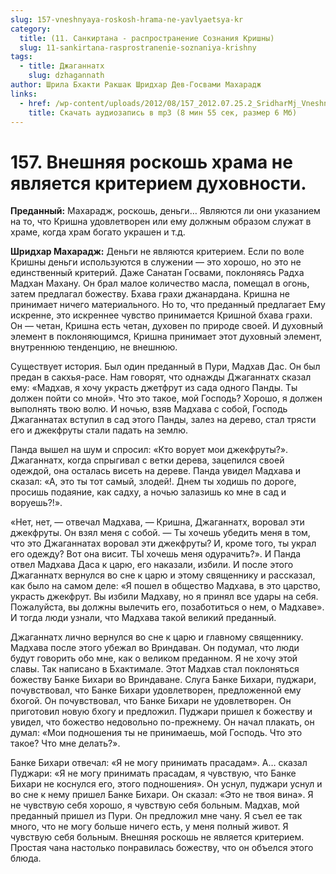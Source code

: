 ```yaml
---
slug: 157-vneshnyaya-roskosh-hrama-ne-yavlyaetsya-kr
category:
  title: (11. Санкиртана - распространение Сознания Кришны)
  slug: 11-sankirtana-rasprostranenie-soznaniya-krishny
tags:
  - title: Джаганнатх
    slug: dzhagannath
author: Шрила Бхакти Ракшак Шридхар Дев-Госвами Махарадж
links:
  - href: /wp-content/uploads/2012/08/157_2012.07.25.2_SridharMj_Vneshnyaya_roskosh_hrama_ne_yavlyayetsya_kriteriyem_duhovnosti.mp3
    title: Скачать аудиозапись в mp3 (8 мин 55 сек, размер 6 Мб)
---
```


# 157. Внешняя роскошь храма не является критерием духовности.

**Преданный:** Махарадж, роскошь, деньги… Являются ли они указанием на то, что Кришна удовлетворен или ему должным образом служат в храме, когда храм богато украшен и т.д.

**Шридхар Махарадж:** Деньги не являются критерием. Если по воле Кришны деньги используются в служении — это хорошо, но это не единственный критерий. Даже Санатан Госвами, поклоняясь Радха Мадхан Махану. Он брал малое количество масла, помещал в огонь, затем предлагал божеству. Бхава грахи джанардана. Кришна не принимает ничего материального. Но то, что преданный предлагает Ему искренне, это искреннее чувство принимается Кришной бхава грахи. Он — четан, Кришна есть четан, духовен по природе своей. И духовный элемент в поклоняющимся, Кришна принимает этот духовный элемент, внутреннюю тенденцию, не внешнюю.

Существует история. Был один преданный в Пури, Мадхав Дас. Он был предан в сакхья-расе. Нам говорят, что однажды Джаганнатх сказал ему: «Мадхав, я хочу украсть джетфрут из сада одного Панды. Ты должен пойти со мной». Что это такое, мой Господь? Хорошо, я должен выполнять твою волю. И ночью, взяв Мадхава с собой, Господь Джаганнатах вступил в сад этого Панды, залез на дерево, стал трясти его и джекфруты стали падать на землю.

Панда вышел на шум и спросил: «Кто ворует мои джекфруты?». Джаганнатх, когда спрыгивал с ветки дерева, зацепился своей одеждой, она осталась висеть на дереве. Панда увидел Мадхава и сказал: «А, это ты тот самый, злодей!. Днем ты ходишь по дороге, просишь подаяние, как садху, а ночью залазишь ко мне в сад и воруешь?!».

«Нет, нет, — отвечал Мадхава, — Кришна, Джаганнатх, воровал эти джекфруты. Он взял меня с собой. — Ты хочешь убедить меня в том, что это Джаганнатах воровал эти джекфруты? И, кроме того, ты украл его одежду? Вот она висит. ТЫ хочешь меня одурачить?». И Панда отвел Мадхава Даса к царю, его наказали, избили. И после этого Джаганнатх вернулся во сне к царю и этому священнику и рассказал, как было на самом деле: «Я пошел в общество Мадхава, в это царство, украсть джекфрут. Вы избили Мадхаву, но я принял все удары на себя. Пожалуйста, вы должны вылечить его, позаботиться о нем, о Мадхаве». И тогда люди узнали, что Мадхава такой великий преданный.

Джаганнатх лично вернулся во сне к царю и главному священнику. Мадхава после этого убежал во Вриндаван. Он подумал, что люди будут говорить обо мне, как о великом преданном. Я не хочу этой славы. Так написано в Бхактимале. Этот Мадхав стал поклоняться божеству Банке Бихари во Вриндаване. Слуга Банке Бихари, пуджари, почувствовал, что Банке Бихари удовлетворен, предложенной ему бхогой. Он почувствовал, что Банке Бихари не удовлетворен. Он приготовил новую бхогу и предложил. Пуджари пришел к божеству и увидел, что божество недовольно по-прежнему. Он начал плакать, он думал: «Мои подношения ты не принимаешь, мой Господь. Что это такое? Что мне делать?».

Банке Бихари отвечал: «Я не могу принимать прасадам». А… сказал Пуджари: «Я не могу принимать прасадам, я чувствую, что Банке Бихари не коснулся его, этого подношения». Он уснул, пуджари уснул и во сне к нему пришел Банке Бихари. Он сказал: «Это не твоя вина». Я не чувствую себя хорошо, я чувствую себя больным. Мадхав, мой преданный пришел из Пури. Он предложил мне чану. Я съел ее так много, что не могу больше ничего есть, у меня полный живот. Я чувствую себя больным. Внешняя роскошь не является критерием. Простая чана настолько понравилась божеству, что он объелся этого блюда.

